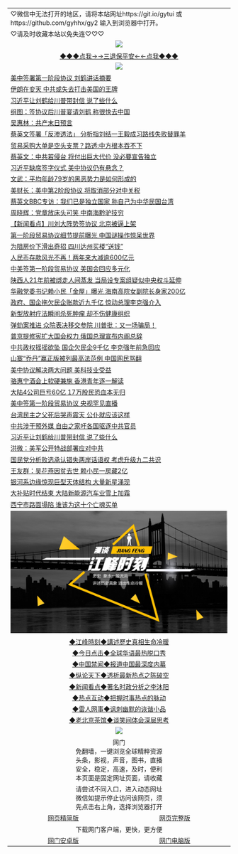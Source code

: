  <table>
<tr>
<td colspan="2" align=left>
♡微信中无法打开的地区，请将本站网址https://git.io/gytui 或 https://github.com/gyhhx/gy2 输入到浏览器中打开。 
 </td>
</tr>
 <tr>
 <td colspan="2" align=left>
♡请及时收藏本站以免失连♡♡♡
</td>
 </tr>
  <tr>
    <td colspan="2" align=center><img src="https://github.com/gyhhx/image-upload/blob/master/3t.jpg"></td>
 </tr>
 <tr><td colspan="2" align="center"><a href="https://xball.casa/oo.aspx?name=ogQuit&key=eqxowaguscvmxdgc&from=gy">◆◆◆点我→→三退保平安←←点我◆◆◆</a></td></tr>
  <tr>
    <td colspan="2" align=center><img src="https://cdn.jsdelivr.net/gh/gyoupiodf/im1/%E7%BD%91%E9%97%A8%E6%96%B0%E9%97%BB1.jpg"></td>
 </tr>
<tr><td colspan="2" align="left"><a href="https://xball.casa/oo.aspx?name=c1118213&key=eqxowaguscvmxdgc&from=gy">美中签署第一阶段协议 刘鹤讲话摘要</a></td></tr>
<tr><td colspan="2" align="left"><a href="https://xball.casa/oo.aspx?name=c1118224&key=eqxowaguscvmxdgc&from=gy">伊朗在变天 中共或失去打击美国的王牌</a></td></tr>
<tr><td colspan="2" align="left"><a href="https://xball.casa/oo.aspx?name=c1118156&key=eqxowaguscvmxdgc&from=gy">习近平让刘鹤给川普带封信 说了些什么</a></td></tr>
<tr><td colspan="2" align="left"><a href="https://xball.casa/oo.aspx?name=c1118168&key=eqxowaguscvmxdgc&from=gy">组图：签协议后川普宴请刘鹤 称很快去中国</a></td></tr>
<tr><td colspan="2" align="left"><a href="https://xball.casa/oo.aspx?name=c1118230&key=eqxowaguscvmxdgc&from=gy">吴惠林：共产末日预言</a></td></tr>
<tr><td colspan="2" align="left"><a href="https://xball.casa/oo.aspx?name=c1118222&key=eqxowaguscvmxdgc&from=gy">蔡英文签署「反渗透法」 分析指刘结一王毅成习路线失败替罪羊</a></td></tr>
<tr><td colspan="2" align="left"><a href="https://xball.casa/oo.aspx?name=c1118214&key=eqxowaguscvmxdgc&from=gy">贸易采购大单是空头支票？路透:中方根本吞不下</a></td></tr>
<tr><td colspan="2" align="left"><a href="https://xball.casa/oo.aspx?name=c1118233&key=eqxowaguscvmxdgc&from=gy">蔡英文：中共若侵台 将付出巨大代价 没必要宣告独立</a></td></tr>
<tr><td colspan="2" align="left"><a href="https://xball.casa/oo.aspx?name=c1118151&key=eqxowaguscvmxdgc&from=gy">习近平缺席签字仪式 美中协议仍有悬念？</a></td></tr>
<tr><td colspan="2" align="left"><a href="https://xball.casa/oo.aspx?name=c1118160&key=eqxowaguscvmxdgc&from=gy">文武：平均年龄79岁的黑恶势力是如何形成的</a></td></tr>
<tr><td colspan="2" align="left"><a href="https://xball.casa/oo.aspx?name=c1118129&key=eqxowaguscvmxdgc&from=gy">美财长：美中第2阶段协议 将取消部分对中关税</a></td></tr>
<tr><td colspan="2" align="left"><a href="https://xball.casa/oo.aspx?name=c1118215&key=eqxowaguscvmxdgc&from=gy">蔡英文BBC专访：我们已是独立国家 称自己为中华民国台湾</a></td></tr>
<tr><td colspan="2" align="left"><a href="https://xball.casa/oo.aspx?name=c1118190&key=eqxowaguscvmxdgc&from=gy">周晓辉：党章放床头可笑 中南海黔驴技穷</a></td></tr>
<tr><td colspan="2" align="left"><a href="https://xball.casa/oo.aspx?name=c1118155&key=eqxowaguscvmxdgc&from=gy">【新闻看点】川刘大阵势签协议 北京被逼上架</a></td></tr>
<tr><td colspan="2" align="left"><a href="https://xball.casa/oo.aspx?name=c1118244&key=eqxowaguscvmxdgc&from=gy">第一阶段贸易协议细节提前曝光 中国谜操作惊呆世界</a></td></tr>
<tr><td colspan="2" align="left"><a href="https://xball.casa/oo.aspx?name=c1118211&key=eqxowaguscvmxdgc&from=gy">为阻房价下滑出奇招 四川达州买楼“送钱”</a></td></tr>
<tr><td colspan="2" align="left"><a href="https://xball.casa/oo.aspx?name=c1118127&key=eqxowaguscvmxdgc&from=gy">人民币存款风光不再！两年来大减逾600亿元</a></td></tr>
<tr><td colspan="2" align="left"><a href="https://xball.casa/oo.aspx?name=c1118186&key=eqxowaguscvmxdgc&from=gy">中美签第一阶段贸易协议 美国会回应多元化</a></td></tr>
<tr><td colspan="2" align="left"><a href="https://xball.casa/oo.aspx?name=c1118201&key=eqxowaguscvmxdgc&from=gy">陕西人21年前被绑走人间蒸发 当局设专案组疑似中央权斗延伸</a></td></tr>
<tr><td colspan="2" align="left"><a href="https://xball.casa/oo.aspx?name=c1118221&key=eqxowaguscvmxdgc&from=gy">华融党委书记赖小民「金屋」曝光 海南高院女副院长身家200亿</a></td></tr>
<tr><td colspan="2" align="left"><a href="https://xball.casa/oo.aspx?name=c1118219&key=eqxowaguscvmxdgc&from=gy">政府、国企拖欠民企账款近九千亿 惊动总理李克强介入</a></td></tr>
<tr><td colspan="2" align="left"><a href="https://xball.casa/oo.aspx?name=c1118181&key=eqxowaguscvmxdgc&from=gy">新型放射疗法瞬间杀死肿瘤 却不伤健康组织</a></td></tr>
<tr><td colspan="2" align="left"><a href="https://xball.casa/oo.aspx?name=c1118212&key=eqxowaguscvmxdgc&from=gy">弹劾案推进 众院表决移交参院 川普批：又一场骗局！</a></td></tr>
<tr><td colspan="2" align="left"><a href="https://xball.casa/oo.aspx?name=c1118171&key=eqxowaguscvmxdgc&from=gy">普京提修宪扩大国会权力 俄国总理宣布内阁总辞</a></td></tr>
<tr><td colspan="2" align="left"><a href="https://xball.casa/oo.aspx?name=c1118247&key=eqxowaguscvmxdgc&from=gy">中共政权摇摇欲坠 国企欠民企9千亿 李克强年前急回应</a></td></tr>
<tr><td colspan="2" align="left"><a href="https://xball.casa/oo.aspx?name=c1118236&key=eqxowaguscvmxdgc&from=gy">山寨“乔丹”赢正版被列最高法范例 中国网民骂翻</a></td></tr>
<tr><td colspan="2" align="left"><a href="https://xball.casa/oo.aspx?name=c1118228&key=eqxowaguscvmxdgc&from=gy">美中协议解决两大问题 美科技业受益</a></td></tr>
<tr><td colspan="2" align="left"><a href="https://xball.casa/oo.aspx?name=c1118154&key=eqxowaguscvmxdgc&from=gy">骆惠宁酒会上软硬兼施 香港青年逐一解读</a></td></tr>
<tr><td colspan="2" align="left"><a href="https://xball.casa/oo.aspx?name=c1118132&key=eqxowaguscvmxdgc&from=gy">大陆4公司巨亏60亿 17万股民恐血本无归</a></td></tr>
<tr><td colspan="2" align="left"><a href="https://xball.casa/oo.aspx?name=c1118184&key=eqxowaguscvmxdgc&from=gy">美中签第一阶段贸易协议 央视罕见直播</a></td></tr>
<tr><td colspan="2" align="left"><a href="https://xball.casa/oo.aspx?name=c1118242&key=eqxowaguscvmxdgc&from=gy">台湾民主之父死后哭声震天 公仆就应该这样</a></td></tr>
<tr><td colspan="2" align="left"><a href="https://xball.casa/oo.aspx?name=c1118187&key=eqxowaguscvmxdgc&from=gy">中共涉干预外媒 自由之家吁各国驱逐中共官员</a></td></tr>
<tr><td colspan="2" align="left"><a href="https://xball.casa/oo.aspx?name=c1118197&key=eqxowaguscvmxdgc&from=gy">习近平让刘鹤给川普带封信 说了些什么</a></td></tr>
<tr><td colspan="2" align="left"><a href="https://xball.casa/oo.aspx?name=c1118159&key=eqxowaguscvmxdgc&from=gy">洪微：美军公开特战部署应对中共</a></td></tr>
<tr><td colspan="2" align="left"><a href="https://xball.casa/oo.aspx?name=c1118204&key=eqxowaguscvmxdgc&from=gy">国民党分析败选承认错失两岸话语权 考虑升级九二共识</a></td></tr>
<tr><td colspan="2" align="left"><a href="https://xball.casa/oo.aspx?name=c1118143&key=eqxowaguscvmxdgc&from=gy">王友群：吴花燕因贫去世 赖小民一房藏2亿</a></td></tr>
<tr><td colspan="2" align="left"><a href="https://xball.casa/oo.aspx?name=c1118179&key=eqxowaguscvmxdgc&from=gy">银河系边缘惊现巨型天体结构 大量新星涌现</a></td></tr>
<tr><td colspan="2" align="left"><a href="https://xball.casa/oo.aspx?name=c1118158&key=eqxowaguscvmxdgc&from=gy">大补贴时代结束 大陆新能源汽车业雪上加霜</a></td></tr>
<tr><td colspan="2" align="left"><a href="https://xball.casa/oo.aspx?name=c1118216&key=eqxowaguscvmxdgc&from=gy">西宁市路面塌陷 谁该为这十个亡魂买单</a></td></tr>


 <tr>
   <td colspan="2" align=center><img src="https://github.com/gyoupiodf/im1/blob/master/jf-1.jpg"></td>
  </tr>
   <tr>
   <td colspan="2" align=center> 
<a href="https://xball.casa/oo.aspx?name=c922850&key=eqxowaguscvmxdgc&from=gy&tag=9877">◆江峰時刻◆講述歷史真相生命冷暖</a><br/>
    </td>
  </tr>
   <tr>
   <td colspan="2" align=center> 
<a href="https://xball.casa/oo.aspx?name=c816850&key=eqxowaguscvmxdgc&from=gy&tag=9877">◆今日点击◆全球华语最热脱口秀</a><br/>
    </td>
  </tr>
  <tr>
  <td colspan="2" align=center>
<a href="https://xball.casa/oo.aspx?name=c816860&key=eqxowaguscvmxdgc&from=gy&tag=99733110">◆中国禁闻◆报道中国最深度内幕</a><br/>
   </tr>
  <tr>
     <td colspan="2" align=center>
<a href="https://xball.casa/oo.aspx?name=c816855&key=eqxowaguscvmxdgc&from=gy&tag=997110">◆纵论天下◆透析最新热点之陈破空</a><br/>
   </tr>
   <tr>
      <td colspan="2" align=center>
<a href="https://xball.casa/oo.aspx?name=c838308&key=eqxowaguscvmxdgc&from=gy&tag=9973110">◆新闻看点◆著名时政分析之李沐阳</a><br/>
   </tr>
   <tr>
     <td colspan="2" align=center>
<a href="https://xball.casa/oo.aspx?name=c816852&key=eqxowaguscvmxdgc&from=gy&tag=9733110">◆热点互动◆把握时事热点的脉动</a><br/>
   </tr>
   <tr>
      <td colspan="2" align=center>
<a href="https://xball.casa/oo.aspx?name=c816694&key=eqxowaguscvmxdgc&from=gy&tag=93310">◆雷人网事◆讽刺幽默的诙谐小品</a><br/>
   </tr>
   <tr>
    <td colspan="2" align=center>
<a href="https://xball.casa/oo.aspx?name=c816650&key=eqxowaguscvmxdgc&from=gy&tag=9973110">◆老北京茶馆◆谈笑间体会深层思考</a><br/>
   </tr>
 <tr>
    <td colspan="2" align="center"><img src="https://gitlab.com/ogate2/up/raw/master/_/oGate65.jpg"/></td>
  </tr>
  <tr>
    <td colspan="2" align="center">网门<br/>免翻墙，一键浏览全球精粹资源<br/>头条，影视，声音，图书，直播<br/>安全，稳定，高速，及时，便利<br/>本页面是固定网址页面，请收藏</td>
  <tr>
  <tr>
    <td colspan="2" align="center">请尝试不同入口，进入动态网址<br/>微信如提示停止访问该网页，须<br/>先点击右上角，选择浏览器打开</td>
  <tr>  
  <tr>
    <td align="center"><a href="https://gitcdn.xyz/repo/otiny/up/master/show002.htm">网页精简版</a></td>
    <td align="center"><a href="https://gitcdn.xyz/repo/otiny/up/master/show001.htm">网页完整版</a></td>
  </tr>
  <tr>
    <td colspan="2" align="center">下载网门客户端，更快，更方便</td>
  <tr>
  <tr>
    <td align="center"><a href="https://raw.githubusercontent.com/opipe/up/master/oGatea.apk">网门安卓版</a></td>
    <td align="center"><a href="https://raw.githubusercontent.com/opipe/up/master/oGate.zip">网门电脑版</a></td>
  </tr>
</table>


